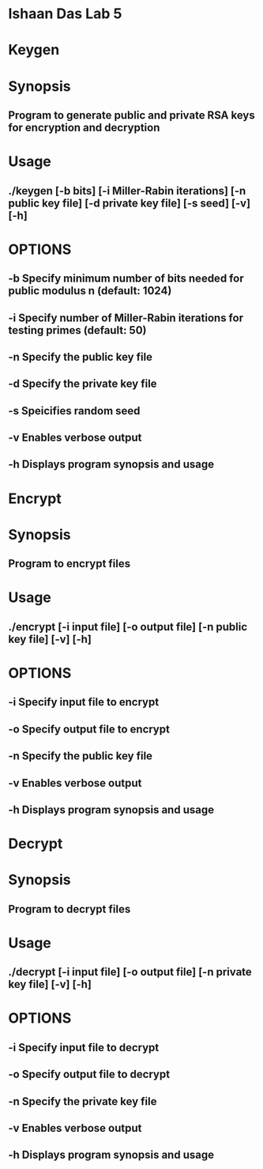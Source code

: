 # Ishaan Das Lab 5 

# Keygen

# Synopsis
## 	Program to generate public and private RSA keys for encryption and decryption

# Usage 
## 	./keygen [-b bits] [-i Miller-Rabin iterations] [-n public key file] [-d private key file] [-s seed] [-v] [-h]

# OPTIONS
## 	-b 	Specify minimum number of bits needed for public modulus n (default: 1024)
## 	-i	Specify number of Miller-Rabin iterations for testing primes (default: 50)
## 	-n	Specify the public key file
## 	-d	Specify the private key file
## 	-s	Speicifies random seed
## 	-v 	Enables verbose output
## 	-h	Displays program synopsis and usage

# Encrypt

# Synopsis
## 	Program to encrypt files

# Usage
## 	./encrypt [-i input file] [-o output file] [-n public key file] [-v] [-h]

# OPTIONS
## 	-i 	Specify input file to encrypt
##	-o	Specify output file to encrypt
## 	-n	Specify the public key file
## 	-v 	Enables verbose output
## 	-h	Displays program synopsis and usage

# Decrypt 

# Synopsis
## 	Program to decrypt files

# Usage
## 	./decrypt [-i input file] [-o output file] [-n private key file] [-v] [-h]

# OPTIONS
## 	-i 	Specify input file to decrypt
## 	-o	Specify output file to decrypt
## 	-n	Specify the private key file
## 	-v 	Enables verbose output
## 	-h	Displays program synopsis and usage

